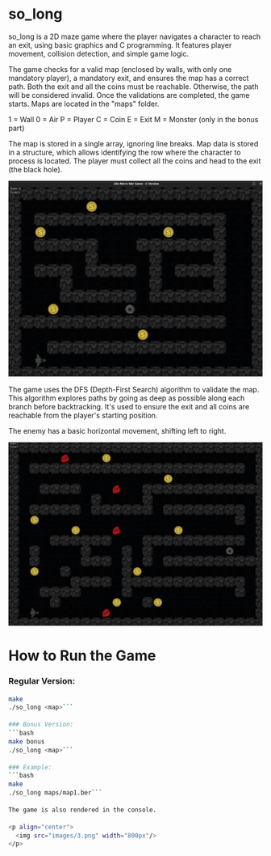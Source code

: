 # so_long
so_long is a 2D maze game where the player navigates a character to reach an exit, using basic graphics and C programming. It features player movement, collision detection, and simple game logic.

The game checks for a valid map (enclosed by walls, with only one mandatory player), a mandatory exit, and ensures the map has a correct path. Both the exit and all the coins must be reachable. Otherwise, the path will be considered invalid. Once the validations are completed, the game starts. Maps are located in the "maps" folder.

1 = Wall
0 = Air
P = Player
C = Coin
E = Exit
M = Monster (only in the bonus part)

The map is stored in a single array, ignoring line breaks. Map data is stored in a structure, which allows identifying the row where the character to process is located. The player must collect all the coins and head to the exit (the black hole).

<p align="center">
  <img src="images/1.png" width="800px"/>
</p>

The game uses the DFS (Depth-First Search) algorithm to validate the map. This algorithm explores paths by going as deep as possible along each branch before backtracking. It's used to ensure the exit and all coins are reachable from the player's starting position.

The enemy has a basic horizontal movement, shifting left to right.

<p align="center">
  <img src="images/2.png" width="800px"/>
</p>

# How to Run the Game

### Regular Version:
```bash
make
./so_long <map>```

### Bonus Version:
```bash
make bonus
./so_long <map>```

### Example:
```bash
make
./so_long maps/map1.ber```

The game is also rendered in the console.

<p align="center">
  <img src="images/3.png" width="800px"/>
</p>
